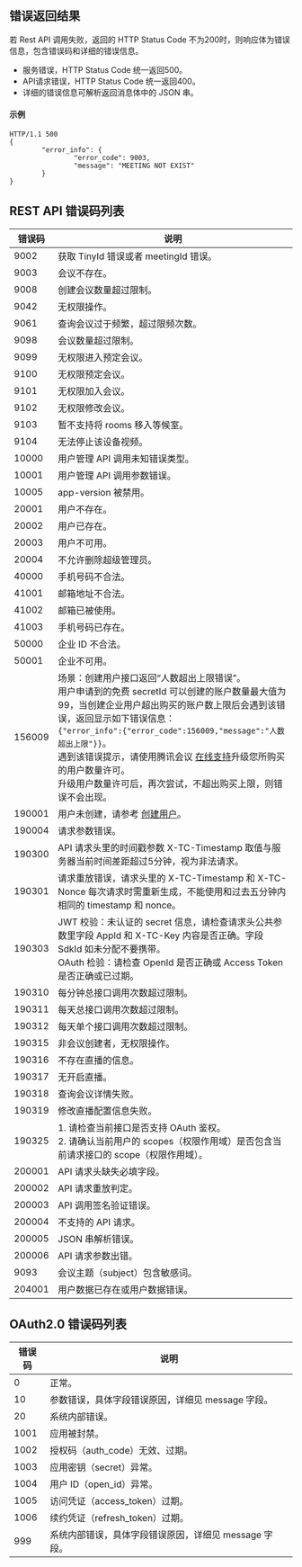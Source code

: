 ## 错误返回结果
若 Rest API 调用失败，返回的 HTTP Status Code 不为200时，则响应体为错误信息，包含错误码和详细的错误信息。
- 服务错误，HTTP Status Code 统一返回500。
- API请求错误，HTTP Status Code 统一返回400。
- 详细的错误信息可解析返回消息体中的 JSON 串。

#### 示例
```Plaintext
HTTP/1.1 500
{
        "error_info": {
                "error_code": 9003,
                "message": "MEETING NOT EXIST"
        }
}
```

## REST API 错误码列表
| 错误码 | 说明                                                         |
| ------ | ------------------------------------------------------------ |
| 9002   | 获取 TinyId 错误或者 meetingId 错误。                              |
| 9003   | 会议不存在。                                                   |
| 9008   | 创建会议数量超过限制。                                        |
| 9042   | 无权限操作。                                                   |
| 9061   | 查询会议过于频繁，超过限频次数。                               |
| 9098   | 会议数量超过限制。                                             |
| 9099   | 无权限进入预定会议。                                         |
| 9100   | 无权限预定会议。                                             |
| 9101   | 无权限加入会议。                                             |
| 9102   | 无权限修改会议。                                             |
| 9103   | 暂不支持将 rooms 移入等候室。                                    |
| 9104   | 无法停止该设备视频。                                           |
|10000  | 用户管理 API 调用未知错误类型。                                  |
|10001  | 用户管理 API 调用参数错误。                                      |
|10005  | app-version 被禁用。                                           |
| 20001  | 用户不存在。                                                   |
| 20002  | 用户已存在。                                                   |
| 20003  | 用户不可用。                                                   |
| 20004  | 不允许删除超级管理员。                                      |
| 40000  | 手机号码不合法。                                               |
| 41001  | 邮箱地址不合法。                                               |
| 41002  | 邮箱已被使用。                                                 |
| 41003  | 手机号码已存在。                                               |
| 50000  | 企业 ID 不合法。                                                 |
| 50001  | 企业不可用。                                                   |
|156009  |场景：创建用户接口返回“人数超出上限错误”。<br>用户申请到的免费 secretId 可以创建的账户数量最大值为99，当创建企业用户超出购买的账户数上限后会遇到该错误，返回显示如下错误信息：<br>`{"error_info":{"error_code":156009,"message":"人数超出上限"}}`。<br>遇到该错误提示，请使用腾讯会议 [在线支持](https://cloud.tencent.com/act/event/Online_service?from=doc_1095)升级您所购买的用户数量许可。<br>升级用户数量许可后，再次尝试，不超出购买上限，则错误不会出现。 |
| 190001 | 用户未创建，请参考 [创建用户](https://cloud.tencent.com/document/product/1095/43675)。 |
| 190004 | 请求参数错误。 |
| 190300 | API 请求头里的时间戳参数 X-TC-Timestamp 取值与服务器当前时间差距超过5分钟，视为非法请求。 |
| 190301 | 请求重放错误，请求头里的 X-TC-Timestamp 和 X-TC-Nonce 每次请求时需重新生成，不能使用和过去五分钟内相同的 timestamp 和 nonce。 |
| 190303 | JWT 校验：未认证的 secret 信息，请检查请求头公共参数里字段 AppId 和 X-TC-Key 内容是否正确。字段 SdkId 如未分配不要携带。<br>OAuth 检验：请检查 OpenId 是否正确或 Access Token 是否正确或已过期。 |
| 190310 | 每分钟总接口调用次数超过限制。                               |
| 190311 | 每天总接口调用次数超过限制。                               |
| 190312 | 每天单个接口调用次数超过限制。                               |
| 190315 |非会议创建者，无权限操作。                               |
| 190316 |不存在直播的信息。                               |
| 190317 |无开启直播。                               |
| 190318 |查询会议详情失败。                               |
| 190319 |修改直播配置信息失败。                               |
| 190325 |1. 请检查当前接口是否支持 OAuth 鉴权。<br>2. 请确认当前用户的 scopes（权限作用域）是否包含当前请求接口的 scope（权限作用域）。                               |
| 200001 | API 请求头缺失必填字段。                                        |
| 200002 | API 请求重放判定。                                              |
| 200003 | API 调用签名验证错误。                                          |
| 200004 | 不支持的 API 请求。                                              |
| 200005 | JSON 串解析错误。                                               |
| 200006 | API 请求参数出错。                                              |
| 9093   | 会议主题（subject）包含敏感词。                               |
| 204001   | 用户数据已存在或用户数据错误。                               |




## OAuth2.0 错误码列表

| 错误码 | 说明                                              |
| ------ | ------------------------------------------------- |
| 0      | 正常。                                              |
| 10     | 参数错误，具体字段错误原因，详细见 message 字段。     |
| 20     | 系统内部错误。                                      |
| 1001   | 应用被封禁。                                        |
| 1002   | 授权码（auth_code）无效、过期。                     |
| 1003   | 应用密钥（secret）异常。                            |
| 1004   | 用户 ID（open_id）异常。                             |
| 1005   | 访问凭证（access_token）过期。                     |
| 1006   | 续约凭证（refresh_token）过期。                     |
| 999    | 系统内部错误，具体字段错误原因，详细见 message 字段。 |

